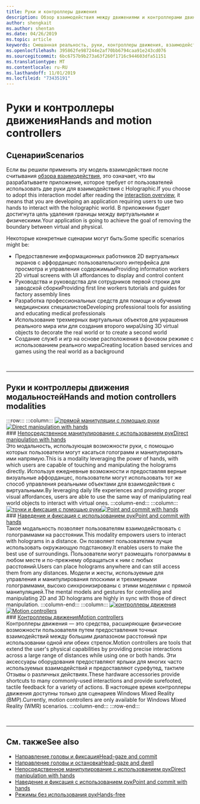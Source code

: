 ```yaml
---
title: Руки и контроллеры движения
description: Обзор взаимодействия между движениями и контроллерами движений
author: shengkait
ms.author: shentan
ms.date: 04/26/2019
ms.topic: article
keywords: Смешанная реальность, руки, контроллеры движения, взаимодействие, проектирование
ms.openlocfilehash: 395862fe987244e2af70bb6794caa91e243cd076
ms.sourcegitcommit: 6bc6757b9b273a63f260f1716c944603dfa51151
ms.translationtype: MT
ms.contentlocale: ru-RU
ms.lasthandoff: 11/01/2019
ms.locfileid: "73435191"
---
```

# <a name="hands-and-motion-controllers"></a><span data-ttu-id="941be-104">Руки и контроллеры движения</span><span class="sxs-lookup"><span data-stu-id="941be-104">Hands and motion controllers</span></span>
## <a name="scenarios"></a><span data-ttu-id="941be-105">Сценарии</span><span class="sxs-lookup"><span data-stu-id="941be-105">Scenarios</span></span>
<span data-ttu-id="941be-106">Если вы решили применить эту модель взаимодействия после считывания [обзора взаимодействия](interaction-fundamentals.md), это означает, что вы разрабатываете приложение, которое требует от пользователей использовать две руки для взаимодействия с Holographic.</span><span class="sxs-lookup"><span data-stu-id="941be-106">If you choose to adopt this interaction model after reading the [interaction overview](interaction-fundamentals.md), it means that you are developing an application requiring users to use two hands to interact with the holographic world.</span></span> <span data-ttu-id="941be-107">В приложении будет достигнута цель удаления границы между виртуальными и физическими.</span><span class="sxs-lookup"><span data-stu-id="941be-107">Your application is going to achieve the goal of removing the boundary between virtual and physical.</span></span>

<span data-ttu-id="941be-108">Некоторые конкретные сценарии могут быть:</span><span class="sxs-lookup"><span data-stu-id="941be-108">Some specific scenarios might be:</span></span>
* <span data-ttu-id="941be-109">Предоставление информационных работников 2D виртуальных экранов с аффорданцес пользовательского интерфейса для просмотра и управления содержимым</span><span class="sxs-lookup"><span data-stu-id="941be-109">Providing information workers 2D virtual screens with UI affordances to display and control content</span></span>
* <span data-ttu-id="941be-110">Руководства и руководства для сотрудников первой строки для заводской сборки</span><span class="sxs-lookup"><span data-stu-id="941be-110">Providing first line workers tutorials and guides for factory assembly lines</span></span>
* <span data-ttu-id="941be-111">Разработка профессиональных средств для помощи и обучения медицинских специалистов</span><span class="sxs-lookup"><span data-stu-id="941be-111">Developing professional tools for assisting and educating medical professionals</span></span>  
* <span data-ttu-id="941be-112">Использование трехмерных виртуальных объектов для украшения реального мира или для создания второго мира</span><span class="sxs-lookup"><span data-stu-id="941be-112">Using 3D virtual objects to decorate the real world or to create a second world</span></span> 
* <span data-ttu-id="941be-113">Создание служб и игр на основе расположения в фоновом режиме с использованием реального мира</span><span class="sxs-lookup"><span data-stu-id="941be-113">Creating location based services and games using the real world as a background</span></span>

<br>

---

## <a name="hands-and-motion-controllers-modalities"></a><span data-ttu-id="941be-114">Руки и контроллеры движения модальностей</span><span class="sxs-lookup"><span data-stu-id="941be-114">Hands and motion controllers modalities</span></span>

:::row:::
    :::column:::
       <span data-ttu-id="941be-115">[![прямой манипуляции с помощью руки](images/hands-and-controllers-direct-manipulation.jpg)](direct-manipulation.md)</span><span class="sxs-lookup"><span data-stu-id="941be-115">[![Direct manipulation with hands](images/hands-and-controllers-direct-manipulation.jpg)](direct-manipulation.md)</span></span><br>
       ### <a name="direct-manipulation-with-handsdirect-manipulationmdbr"></a>[<span data-ttu-id="941be-116">Непосредственное манипулирование с использованием рук</span><span class="sxs-lookup"><span data-stu-id="941be-116">Direct manipulation with hands</span></span>](direct-manipulation.md)<br>
       <span data-ttu-id="941be-117">Это модальность, использующая возможности руки, с помощью которых пользователи могут касаться голограмм и манипулировать ими напрямую.</span><span class="sxs-lookup"><span data-stu-id="941be-117">This is a modality leveraging the power of hands, with which users are capable of touching and manipulating the holograms directly.</span></span> <span data-ttu-id="941be-118">Используя ежедневные возможности и предоставляя верные визуальные аффорданцес, пользователи могут использовать тот же способ управления реальными объектами для взаимодействия с виртуальными.</span><span class="sxs-lookup"><span data-stu-id="941be-118">By leveraging daily life experiences and providing proper visual affordances, users are able to use the same way of manipulating real world objects to interact with virtual ones.</span></span>
    :::column-end:::
    :::column:::
       <span data-ttu-id="941be-119">[![точки и фиксация с помощью руки](images/hands-and-controllers-point-and-commit.jpg)](point-and-commit.md)</span><span class="sxs-lookup"><span data-stu-id="941be-119">[![Point and commit with hands](images/hands-and-controllers-point-and-commit.jpg)](point-and-commit.md)</span></span><br>
        ### <a name="point-and-commit-with-handspoint-and-commitmdbr"></a>[<span data-ttu-id="941be-120">Наведение и фиксация с использованием рук</span><span class="sxs-lookup"><span data-stu-id="941be-120">Point and commit with hands</span></span>](point-and-commit.md)<br>
        <span data-ttu-id="941be-121">Такое модальность позволяет пользователям взаимодействовать с голограммами на расстоянии.</span><span class="sxs-lookup"><span data-stu-id="941be-121">This modality empowers users to interact with holograms in a distance.</span></span> <span data-ttu-id="941be-122">Он позволяет пользователям лучше использовать окружающую подстановку.</span><span class="sxs-lookup"><span data-stu-id="941be-122">It enables users to make the best use of surroundings.</span></span> <span data-ttu-id="941be-123">Пользователи могут размещать голограммы в любом месте и по-прежнему обращаться к ним с любых расстояний.</span><span class="sxs-lookup"><span data-stu-id="941be-123">Users can place holograms anywhere and can still access them from any distances.</span></span> <span data-ttu-id="941be-124">Модели и жесты, используемые для управления и манипулирования плоскими и трехмерными голограммами, высоко синхронизированы с этими моделями с прямой манипуляцией.</span><span class="sxs-lookup"><span data-stu-id="941be-124">The mental models and gestures for controlling and manipulating 2D and 3D holograms are highly in sync with those of direct manipulation.</span></span>
    :::column-end:::
    :::column:::
       <span data-ttu-id="941be-125">[![контроллеры движения](images/hands-and-controllers-motion-controllers.jpg)](motion-controllers.md)</span><span class="sxs-lookup"><span data-stu-id="941be-125">[![Motion controllers](images/hands-and-controllers-motion-controllers.jpg)](motion-controllers.md)</span></span><br>
       ### <a name="motion-controllersmotion-controllersmdbr"></a>[<span data-ttu-id="941be-126">Контроллеры движения</span><span class="sxs-lookup"><span data-stu-id="941be-126">Motion controllers</span></span>](motion-controllers.md)<br>
       <span data-ttu-id="941be-127">Контроллеры движения — это средства, расширяющие физические возможности пользователя путем предоставления точных взаимодействий между большим диапазоном расстояний при использовании одной или обеих стрелок.</span><span class="sxs-lookup"><span data-stu-id="941be-127">Motion controllers are tools that extend the user's physical capabilities by providing precise interactions across a large range of distances while using one or both hands.</span></span> <span data-ttu-id="941be-128">Эти аксессуары оборудования предоставляют ярлыки для многих часто используемых взаимодействий и предоставляют сурефутед, тактиле Отзывы о различных действиях.</span><span class="sxs-lookup"><span data-stu-id="941be-128">These hardware accessories provide shortcuts to many commonly-used interactions and provide surefooted, tactile feedback for a variety of actions.</span></span> <span data-ttu-id="941be-129">В настоящее время контроллеры движения доступны только для сценариев Windows Mixed Reality (ВМР).</span><span class="sxs-lookup"><span data-stu-id="941be-129">Currently, motion controllers are only available for Windows Mixed Reality (WMR) scenarios.</span></span> 
    :::column-end:::
:::row-end:::

<br>

---

## <a name="see-also"></a><span data-ttu-id="941be-130">См. также</span><span class="sxs-lookup"><span data-stu-id="941be-130">See also</span></span>
* [<span data-ttu-id="941be-131">Направление головы и фиксация</span><span class="sxs-lookup"><span data-stu-id="941be-131">Head-gaze and commit</span></span>](gaze-and-commit.md)
* [<span data-ttu-id="941be-132">Направление головы и остановка</span><span class="sxs-lookup"><span data-stu-id="941be-132">Head-gaze and dwell</span></span>](gaze-and-dwell.md)
* [<span data-ttu-id="941be-133">Непосредственное манипулирование с использованием рук</span><span class="sxs-lookup"><span data-stu-id="941be-133">Direct manipulation with hands</span></span>](direct-manipulation.md)
* [<span data-ttu-id="941be-134">Наведение и фиксация с использованием рук</span><span class="sxs-lookup"><span data-stu-id="941be-134">Point and commit with hands</span></span>](point-and-commit.md)
* [<span data-ttu-id="941be-135">Режимы без использования рук</span><span class="sxs-lookup"><span data-stu-id="941be-135">Hands-free</span></span>](hands-free.md)
